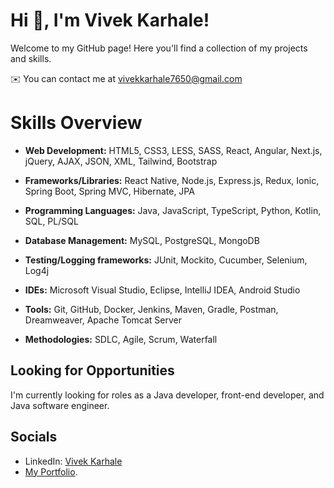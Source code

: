 # Hi 👋, I'm Vivek Karhale!

Welcome to my GitHub page! Here you'll find a collection of my projects and skills.

✉️  You can contact me at [vivekkarhale7650@gmail.com](mailto:vivekkarhale7650@gmail.com)

# Skills Overview

- **Web Development:** HTML5, CSS3, LESS, SASS, React, Angular, Next.js, jQuery, AJAX, JSON, XML, Tailwind, Bootstrap

- **Frameworks/Libraries:** React Native, Node.js, Express.js, Redux, Ionic, Spring Boot, Spring MVC, Hibernate, JPA

- **Programming Languages:** Java, JavaScript, TypeScript, Python, Kotlin, SQL, PL/SQL

- **Database Management:** MySQL, PostgreSQL, MongoDB

- **Testing/Logging frameworks:** JUnit, Mockito, Cucumber, Selenium, Log4j

- **IDEs:** Microsoft Visual Studio, Eclipse, IntelliJ IDEA, Android Studio

- **Tools:** Git, GitHub, Docker, Jenkins, Maven, Gradle, Postman, Dreamweaver, Apache Tomcat Server

- **Methodologies:** SDLC, Agile, Scrum, Waterfall

## Looking for Opportunities

I'm currently looking for roles as a Java developer, front-end developer, and Java software engineer.

## Socials

- LinkedIn: [Vivek Karhale](https://www.linkedin.com/in/vivek-karhale-3545a6106)
- [My Portfolio](https://vivekkarhale.dev/).
